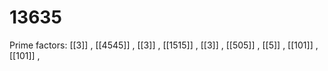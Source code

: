 # 13635

Prime factors: [[3]] , [[4545]] , [[3]] , [[1515]] , [[3]] , [[505]] , [[5]] , [[101]] , [[101]] , 